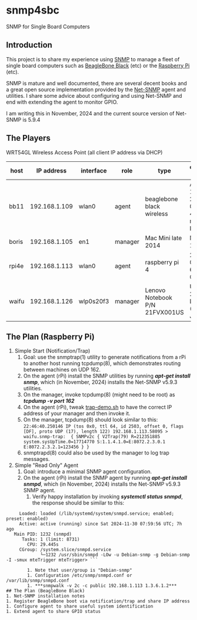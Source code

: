 # snmp4sbc
SNMP for Single Board Computers

## Introduction
This project is to share my experience using [SNMP](https://en.wikipedia.org/wiki/Simple_Network_Management_Protocol) to manage a fleet of single board computers such as [BeagleBone Black](https://beagleboard.org/black) (etc) or the [Raspberry Pi](https://en.wikipedia.org/wiki/Raspberry_Pi) (etc).

SNMP is mature and well documented, there are several decent books and a great open source implementation provided by the [Net-SNMP](https://en.wikipedia.org/wiki/Net-SNMP) agent and utilities.  I share some advice about configuring and using Net-SNMP and end with extending the agent to monitor GPIO.

I am writing this in November, 2024 and the current source version of Net-SNMP is 5.9.4

## The Players
WRT54GL Wireless Access Point (all client IP address via DHCP)

| host  | IP address    | interface | role    | type                           | operating system                       |
|-------|---------------|-----------|---------|--------------------------------|---------------------------------------|
| bb11  | 192.168.1.109 | wlan0     | agent   | beaglebone black wireless      | AM335x 11.7 2023-09-02 4GB microSD IoT |
| boris | 192.168.1.105 | en1       | manager | Mac Mini late 2014             | Monterey 12.7.6                        |
| rpi4e | 192.168.1.113 | wlan0     | agent   | raspberry pi 4                 | 2024-03-15 64bit rPi OS                |
| waifu | 192.168.1.126 | wlp0s20f3 | manager | Lenovo Notebook P/N 21FVX001US | Ubuntu 22.04.5 LTS (Jammy Jellyfish)   |

## The Plan (Raspberry Pi)
1. Simple Start (Notification/Trap)
    1. Goal: use the snmptrap(1) utility to generate notifications from a rPi to another host running tcpdump(8), which demonstrates routing between machines on UDP 162.
    1. On the agent (rPi) install the SNMP utilities by running ***apt-get install snmp***, which (in November, 2024) installs the Net-SNMP v5.9.3 utilities.
    1. On the manager, invoke tcpdump(8) (might need to be root) as ***tcpdump -v port 162***
    1. On the agent (rPi), tweak [trap-demo.sh](https://github.com/guycole/snmp4sbc/blob/main/bin/trap-demo.sh) to have the correct IP address of your manager and then invoke it.
    1. On the manager, tcpdump(8) should look similar to this:
```22:46:40.250146 IP (tos 0x0, ttl 64, id 2503, offset 0, flags [DF], proto UDP (17), length 122) 192.168.1.113.58095 > waifu.snmp-trap:  { SNMPv2c { V2Trap(79) R=212351885  system.sysUpTime.0=17714770 S:1.1.4.1.0=E:8072.2.3.0.1 E:8072.2.3.2.1=123456 } }```
    1. snmptrapd(8) could also be used by the manager to log trap messages.
1. Simple "Read Only" Agent
    1. Goal: introduce a minimal SNMP agent configuration.
    1. On the agent (rPi) install the SNMP agent by running ***apt-get install snmpd***, which (in November, 2024) installs the Net-SNMP v5.9.3 SNMP agent.
        1. Verify happy installation by invoking ***systemctl status snmpd***, the response should be similar to this:
```● snmpd.service - Simple Network Management Protocol (SNMP) Daemon.
     Loaded: loaded (/lib/systemd/system/snmpd.service; enabled; preset: enabled)
     Active: active (running) since Sat 2024-11-30 07:59:56 UTC; 7h ago
   Main PID: 1232 (snmpd)
      Tasks: 1 (limit: 8731)
        CPU: 29.445s
     CGroup: /system.slice/snmpd.service
             └─1232 /usr/sbin/snmpd -LOw -u Debian-snmp -g Debian-snmp -I -smux mteTrigger mteTrigger> ```

        1. Note that user/group is "Debian-snmp"
        1. Configuration /etc/snmp/snmpd.conf or /var/lib/snmp/snmpd.conf
        1. ***snmpwalk -v 2c -c public 192.168.1.113 1.3.6.1.2***
## The Plan (BeagleBone Black)
1. Net-SNMP installation notes
1. Register BeagleBone boot via notification/trap and share IP address
1. Configure agent to share useful system identification
1. Extend agent to share GPIO status
